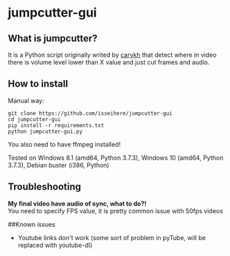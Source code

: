 # jumpcutter-gui
## What is jumpcutter?
It is a Python script originally writed by [carykh](https://github.com/carykh/jumpcutter) that detect where in video there is volume level lower than X value and just cut frames and audio.
## How to install
Manual way:  
```
git clone https://github.com/isseihere/jumpcutter-gui
cd jumpcutter-gui
pip install -r requirements.txt
python jumpcutter-gui.py
```
You also need to have ffmpeg installed!

Tested on Windows 8.1 (amd64, Python 3.7.3), Windows 10 (amd64, Python 3.7.3), Debian buster (i386, Python)

## Troubleshooting
**My final video have audio of sync, what to do?!**  
You need to specify FPS value, it is pretty common issue with 50fps videos

##Known issues
- Youtube links don't work (some sort of problem in pyTube, will be replaced with youtube-dl)
